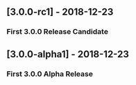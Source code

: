 ## [3.0.0-rc1] - 2018-12-23
### First 3.0.0 Release Candidate

## [3.0.0-alpha1] - 2018-12-23
### First 3.0.0 Alpha Release
